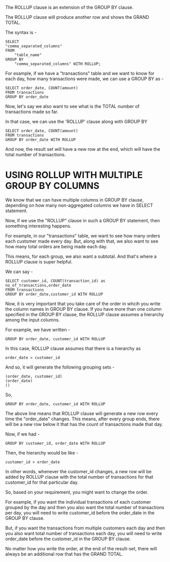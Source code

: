 The ROLLUP clause is an extension of the GROUP BY clause.

The ROLLUP clause will produce another row and shows the GRAND TOTAL. 

The syntax is - 

    SELECT 
    "comma_separated_columns"
    FROM 
        "table_name"
    GROUP BY
        "comma_separated_columns" WITH ROLLUP;

For example, if we have a "transactions" table and we want to know for each day, how many transactions were made, we can use a GROUP BY as - 

    SELECT order_date, COUNT(amount)
    FROM transactions
    GROUP BY order_date

Now, let's say we also want to see what is the TOTAL number of transactions made so far.

In that case, we can use the 'ROLLUP' clause along with GROUP BY

    SELECT order_date, COUNT(amount)
    FROM transactions
    GROUP BY order_date WITH ROLLUP

And now, the result set will have a new row at the end, which will have the total number of transactions.

# USING ROLLUP WITH MULTIPLE GROUP BY COLUMNS

We know that we can have multiple columns in GROUP BY clause, depending on how many non-aggregated columns we have in SELECT statement.

Now, if we use the "ROLLUP" clause in such a GROUP BY statement, then something interesting happens.

For example, in our "transactions" table, we want to see how many orders each customer made every day. But, along with that, we also want to see how many total orders are being made each day. 

This means, for each group, we also want a subtotal. And that's where a ROLLUP clause is super helpful.

We can say -

    SELECT customer_id, COUNT(transaction_id) as no_of_transactions,order_date
    FROM transactions
    GROUP BY order_date,customer_id WITH ROLLUP

Now, it is very important that you take care of the order in whcih you write the column names in GROUP BY clause. If you have more than one column specified in the GROUP BY clause, the ROLLUP clause assumes a hierarchy among the input columns.

For example, we have written - 

    GROUP BY order_date, customer_id WITH ROLLUP

In this case, ROLLUP clause assumes that there is a hierarchy as 

    order_date > customer_id

And so, it will generate the following grouping sets - 

    (order_date, customer_id)
    (order_date)
    ()

So, 

    GROUP BY order_date, customer_id WITH ROLLUP

The above line means that ROLLUP clause will generate a new row every time the "order_date" changes. This means, after every group ends, there will be a new row below it that has the count of transactions made that day.

Now, if we had - 

    GROUP BY customer_id, order_date WITH ROLLUP

Then, the hierarchy would be like -

    customer_id > order_date

In other words, whenever the customer_id changes, a new row will be added by ROLLUP clause with the total number of transactions for that customer_id for that particular day.

So, based on your requirement, you might want to change the order.

For example, if you want the individual transactions of each customer grouped by the day and then you also want the total number of transactions per day, you will need to write customer_id before the order_date in the GROUP BY clause.

But, if you want the transactions from multiple customers each day and then you also want total number of transactions each day, you will need to write order_date before the customer_id in the GROUP BY clause.

No matter how you write the order, at the end of the result-set, there will always be an additional row that has the GRAND TOTAL.


